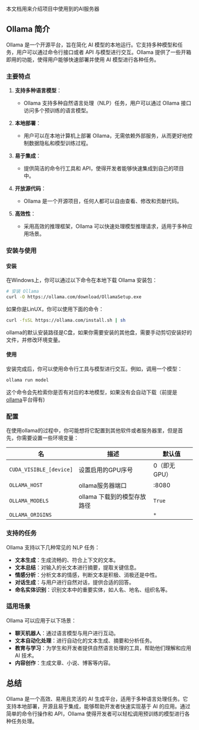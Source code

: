 本文档用来介绍项目中使用到的AI服务器

## Ollama 简介

Ollama 是一个开源平台，旨在简化 AI 模型的本地运行。它支持多种模型和任务，用户可以通过命令行接口或者 API 与模型进行交互。Ollama 提供了一些开箱即用的功能，使得用户能够快速部署并使用 AI 模型进行各种任务。

### 主要特点

1. **支持多种语言模型**：
   
   - Ollama 支持多种自然语言处理（NLP）任务，用户可以通过 Ollama 接口访问多个预训练的语言模型。

2. **本地部署**：
   
   - 用户可以在本地计算机上部署 Ollama，无需依赖外部服务，从而更好地控制数据隐私和模型训练过程。

3. **易于集成**：
   
   - 提供简洁的命令行工具和 API，使得开发者能够快速集成到自己的项目中。

4. **开放源代码**：
   
   - Ollama 是一个开源项目，任何人都可以自由查看、修改和贡献代码。

5. **高效性**：
   
   - 采用高效的推理框架，Ollama 可以快速处理模型推理请求，适用于多种应用场景。

### 安装与使用

#### 安装

在Windows上，你可以通过以下命令在本地下载 Ollama 安装包：

```bash
# 安装 Ollama
curl -O https://ollama.com/download/OllamaSetup.exe
```

如果你是LinUX，你可以使用下面的命令：

```bash
curl -fsSL https://ollama.com/install.sh | sh
```

ollama的默认安装路径是C盘，如果你需要安装的其他盘，需要手动剪切安装好的文件，并修改环境变量。

#### 使用

安装完成后，你可以使用命令行工具与模型进行交互。例如，调用一个模型：

```bash
ollama run model
```

这个命令会先检索你是否有对应的本地模型，如果没有会自动下载（前提是[ollama](https://ollama.com/search)平台得有)

### 配置

在使用ollama的过程中，你可能想将它配置到其他软件或者服务器里，但是首先，你需要设置一些环境变量：

| 名                       | 描述                | 默认值      |
| ----------------------- | ----------------- | -------- |
| `CUDA_VISIBLE_[device]` | 设置启用的GPU序号        | 0（即无GPU） |
| `OLLAMA_HOST`           | ollama服务器端口       | :8080    |
| `OLLAMA_MODELS`         | ollama 下载到的模型存放路径 | `True`   |
| `OLLAMA_ORIGINS`        |                   | `*`      |

### 支持的任务

Ollama 支持以下几种常见的 NLP 任务：

- **文本生成**：生成流畅的、符合上下文的文本。
- **文本总结**：对输入的长文本进行摘要，提取关键信息。
- **情感分析**：分析文本的情感，判断文本是积极、消极还是中性。
- **对话生成**：与用户进行自然对话，提供合适的回答。
- **命名实体识别**：识别文本中的重要实体，如人名、地名、组织名等。

### 适用场景

Ollama 可以应用于以下场景：

- **聊天机器人**：通过语言模型与用户进行互动。
- **文本自动化处理**：进行自动化的文本生成、摘要和分析任务。
- **教育与学习**：为学生和开发者提供自然语言处理的工具，帮助他们理解和应用 AI 技术。
- **内容创作**：生成文章、小说、博客等内容。

## 总结

Ollama 是一个高效、易用且灵活的 AI 生成平台，适用于多种语言处理任务。它支持本地部署，开源且易于集成，能够帮助开发者快速实现基于 AI 的应用。通过简单的命令行操作和 API，Ollama 使得开发者可以轻松调用预训练的模型进行各种任务处理。
